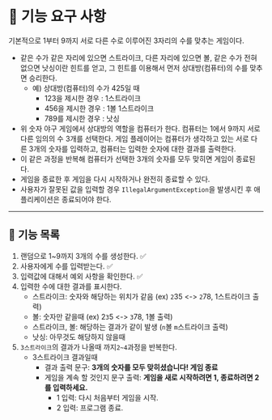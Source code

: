 # 🚀 기능 요구 사항

기본적으로 1부터 9까지 서로 다른 수로 이루어진 3자리의 수를 맞추는 게임이다.

- 같은 수가 같은 자리에 있으면 스트라이크, 다른 자리에 있으면 볼, 같은 수가 전혀 없으면 낫싱이란 힌트를 얻고, 그 힌트를 이용해서 먼저 상대방(컴퓨터)의 수를 맞추면 승리한다.
   - 예) 상대방(컴퓨터)의 수가 425일 때
      - 123을 제시한 경우 : 1스트라이크
      - 456을 제시한 경우 : 1볼 1스트라이크
      - 789를 제시한 경우 : 낫싱
- 위 숫자 야구 게임에서 상대방의 역할을 컴퓨터가 한다. 컴퓨터는 1에서 9까지 서로 다른 임의의 수 3개를 선택한다. 게임 플레이어는 컴퓨터가 생각하고 있는 서로 다른 3개의 숫자를 입력하고, 컴퓨터는 입력한
  숫자에 대한
  결과를 출력한다.
- 이 같은 과정을 반복해 컴퓨터가 선택한 3개의 숫자를 모두 맞히면 게임이 종료된다.
- 게임을 종료한 후 게임을 다시 시작하거나 완전히 종료할 수 있다.
- 사용자가 잘못된 값을 입력할 경우 `IllegalArgumentException`을 발생시킨 후 애플리케이션은 종료되어야 한다.
- - -
## 📃 기능 목록
1. 랜덤으로 1~9까지 3개의 수를 생성한다. ✅
2. 사용자에게 수를 입력받는다. ✅
3. 입력값에 대해서 예외 사항을 확인한다. ✅
4. 입력한 수에 대한 결과를 표시한다.
    - 스트라이크: 숫자와 해당하는 위치가 같음 (ex) `2`35 <-> `2`78, 1스트라이크 출력)
    - 볼: 숫자만 같을때 (ex) 2`3`5 <-> `3`78, 1볼 출력)
    - 스트라이크, 볼: 해당하는 결과가 같이 발생 (`n`볼 `m`스트라이크 출력)
    - 낫싱: 아무것도 해당하지 않을때 
5. `3스트라이크`의 결과가 나올때 까지`2~4`과정을 반복한다.
   - 3스트라이크 결과일때
     - 결과 출력 문구: __3개의 숫자를 모두 맞히셨습니다! 게임 종료__
     - 게임을 계속 할 것인지 문구 출력: __게임을 새로 시작하려면 1, 종료하려면 2를 입력하세요.__
       - 1 입력: 다시 처음부터 게임을 시작.
       - 2 입력: 프로그램 종료.